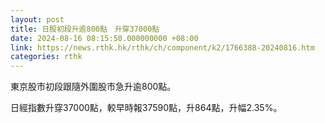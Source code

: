 ```yaml
---
layout: post
title: 日股初段升逾800點　升穿37000點
date: 2024-08-16 08:15:50.000000000 +08:00
link: https://news.rthk.hk/rthk/ch/component/k2/1766388-20240816.htm
categories: rthk
---
```


東京股市初段跟隨外圍股市急升逾800點。

日經指數升穿37000點，較早時報37590點，升864點，升幅2.35%。
